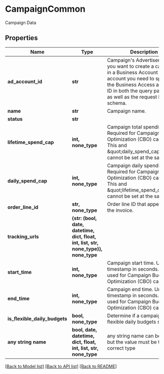 # CampaignCommon

Campaign Data

## Properties
Name | Type | Description | Notes
------------ | ------------- | ------------- | -------------
**ad_account_id** | **str** | Campaign&#39;s Advertiser ID. If you want to create a campaign in a Business Account shared account you need to specify the Business Access advertiser ID in both the query path param as well as the request body schema. | [optional] 
**name** | **str** | Campaign name. | [optional] 
**status** | **str** |  | [optional] 
**lifetime_spend_cap** | **int, none_type** | Campaign total spending cap. Required for Campaign Budget Optimization (CBO) campaigns. This and \&quot;daily_spend_cap\&quot; cannot be set at the same time. | [optional] 
**daily_spend_cap** | **int, none_type** | Campaign daily spending cap. Required for Campaign Budget Optimization (CBO) campaigns. This and \&quot;lifetime_spend_cap\&quot; cannot be set at the same time. | [optional] 
**order_line_id** | **str, none_type** | Order line ID that appears on the invoice. | [optional] 
**tracking_urls** | **{str: (bool, date, datetime, dict, float, int, list, str, none_type)}, none_type** |  | [optional] 
**start_time** | **int, none_type** | Campaign start time. Unix timestamp in seconds. Only used for Campaign Budget Optimization (CBO) campaigns. | [optional] 
**end_time** | **int, none_type** | Campaign end time. Unix timestamp in seconds. Only used for Campaign Budget Optimization (CBO) campaigns. | [optional] 
**is_flexible_daily_budgets** | **bool, none_type** | Determine if a campaign has flexible daily budgets setup. | [optional] 
**any string name** | **bool, date, datetime, dict, float, int, list, str, none_type** | any string name can be used but the value must be the correct type | [optional]

[[Back to Model list]](../README.md#documentation-for-models) [[Back to API list]](../README.md#documentation-for-api-endpoints) [[Back to README]](../README.md)


